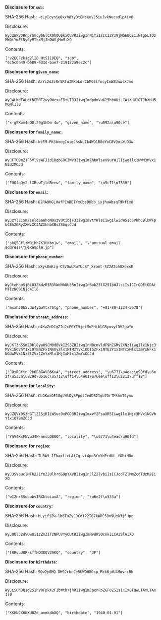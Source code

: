 __Disclosure for `sub`:__

SHA-256 Hash: `-tLyIcynje8xxh8YyDtENsXoVJ5iuJvkNucadlpAiv8`

Disclosure:

```
WyJ2WkVDRnprSmcybElCX0h0U0kxOUVRIiwgInN1YiIsICI2YzVjMGE0OS1iNTg5LTQz
MWQtYmFlNy0yMTkxMjJhOWVjMmMiXQ
```

Contents:

```
["vZECFzkJg2lIB_HtSI19EQ", "sub",
"6c5c0a49-b589-431d-bae7-219122a9ec2c"]
```

__Disclosure for `given_name`:__

SHA-256 Hash: `AaYi2dZcRr5RfuIPKoLd-CbMG5lfocyImWZUnwtXJmo`

Disclosure:

```
WyJ4LWdFWHdtNGRRT2wyOWcxaERtLTR3IiwgImdpdmVuX25hbWUiLCAiXHU1OTJhXHU5
MGNlIl0
```

Contents:

```
["x-gEXwm4dQOl29g1hDm-4w", "given_name", "\u592a\u90ce"]
```

__Disclosure for `family_name`:__

SHA-256 Hash: `ktFM-PK3bvcgCniqChsNLIk4WQ1B8dYoC8VQoiXUD3w`

Disclosure:

```
WyJFT09mZ1F5Ml9sWFJ1d1RqbGRCZWV3IiwgImZhbWlseV9uYW1lIiwgIlx1NWM3MVx1
NzUzMCJd
```

Contents:

```
["EOOfgQy2_lXRuwTjldBeew", "family_name", "\u5c71\u7530"]
```

__Disclosure for `email`:__

SHA-256 Hash: `O2RA9HGLHwfPEnDETYxCbsDObb_ixjhuAbsqT9kfIx8`

Disclosure:

```
WyJzYlE1SmZseldSaWhoN0szVUtibjF3IiwgImVtYWlsIiwgIlwidW51c3VhbCBlbWFp
bCBhZGRyZXNzXCJAZXhhbXBsZS5qcCJd
```

Contents:

```
["sbQ5JflzWRihh7K3UKbn1w", "email", "\"unusual email
address\"@example.jp"]
```

__Disclosure for `phone_number`:__

SHA-256 Hash: `xXys8mKzg-C5VOwLRwYUcSY_Xroot-SZ2A2ohUXexsE`

Disclosure:

```
WyJteHhoSjBiU3ZkdzR5R3VWdHhUU3RnIiwgInBob25lX251bWJlciIsICIrODEtODAt
MTIzNC01Njc4Il0
```

Contents:

```
["mxxhJ0bSvdw4yGuVtxTStg", "phone_number", "+81-80-1234-5678"]
```

__Disclosure for `street_address`:__

SHA-256 Hash: `c4KwZeDCgZIu2cFGYT9jqiMuPHiblGByusyfDV2pwYo`

Disclosure:

```
WyJKT3hSSmZ0bl8ya09CM0dBVkI2S3ZBIiwgInN0cmVldF9hZGRyZXNzIiwgIlx1Njc3
MVx1NGVhY1x1OTBmZFx1NmUyZlx1NTMzYVx1ODI5ZFx1NTE2Y1x1NTcxMlx1ZmYxNFx1
NGUwMVx1NzZlZVx1ZmYxMlx1MjIxMlx1ZmYxOCJd
```

Contents:

```
["JOxRJftn_2kOB3GAVB6KvA", "street_address", "\u6771\u4eac\u90fd\u6e
2f\u533a\u829d\u516c\u5712\uff14\u4e01\u76ee\uff12\u2212\uff18"]
```

__Disclosure for `locality`:__

SHA-256 Hash: `CbGKwxOE18qLWlOyBPpqtCedDB21qb7GrTMkhmT4ymw`

Disclosure:

```
WyJZQVY0S3hGTlZ1SjRILW5uc0xPODBRIiwgImxvY2FsaXR5IiwgIlx1Njc3MVx1NGVh
Y1x1OTBmZCJd
```

Contents:

```
["YAV4KxFNVuJ4H-nnsLO80Q", "locality", "\u6771\u4eac\u90fd"]
```

__Disclosure for `region`:__

SHA-256 Hash: `TL6A9_JZbaxfLcLAfCg_vt4po8YxYhPcdUL_fGbiHDo`

Disclosure:

```
WyJ3SVpuclNTb2J1YnZJUlhrdG9pYXVBIiwgInJlZ2lvbiIsICJcdTZlMmZcdTUzM2Ei
XQ
```

Contents:

```
["wIZnrSSobubvIRXktoiauA", "region", "\u6e2f\u533a"]
```

__Disclosure for `country`:__

SHA-256 Hash: `bLyifiZw-lh6TuZyJ9CdI22T67kWRC5Bn9Ugk3j5Hpc`

Disclosure:

```
WyJ0UlJ2dVUwUi1zZmZITzNPUVYyOUtRIiwgImNvdW50cnkiLCAiSlAiXQ
```

Contents:

```
["tRRvuU0R-sffHO3OQV29KQ", "country", "JP"]
```

__Disclosure for `birthdate`:__

SHA-256 Hash: `SQw2y0MQ-DH92rbcCe5UWOH8Osp_Pkk6jdU4MuvncRk`

Disclosure:

```
WyJLS0hOQ1g2S1hVOFpkX2F2bWtkYjhRIiwgImJpcnRoZGF0ZSIsICIxOTQwLTAxLTAx
Il0
```

Contents:

```
["KKHNCX6KXU8Zd_avmkdb8Q", "birthdate", "1940-01-01"]
```